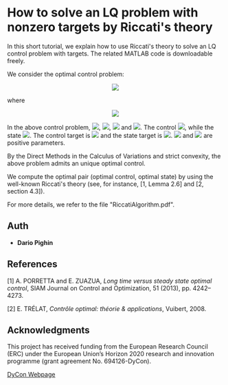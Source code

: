 # How to solve an LQ problem with nonzero targets by Riccati's theory

In this short tutorial, we explain how to use Riccati's theory to solve an LQ control problem with targets. The related MATLAB code is downloadable freely.

We consider the optimal control problem:

<p align="center"><img src="https://latex.codecogs.com/gif.latex?%5Cmin_%7Bu%5Cin%20L%5E2%280%2CT%29%7DJ%28u%29%3D%5Cfrac12%20%5Cleft%5B%20%5Cint_0%5ET%20%5C%7Cu%28t%29-q%28t%29%5C%7C%5E2%20dt&plus;%5Cbeta%5Cint_0%5ET%20%5C%7CC%28x%28t%29-z%28t%29%29%5C%7C%5E2%20dt&plus;%5Cgamma%20%5C%7CD%28x%28T%29-z%28T%29%29%5C%7C%5E2%5Cright%5D%2C"></p>

where

<p align="center"><img src="https://latex.codecogs.com/gif.latex?%5Cbegin%7Bcases%7D%20%5Cfrac%7Bd%7D%7Bdt%7Dx%28t%29&plus;Ax%28t%29%3DBu%28t%29%5Chspace%7B0.6%20cm%7D%20%26%20t%5Cin%20%280%2CT%29%5C%5C%20x%280%29%3Dx_0.%20%5Cend%7Bcases%7D"></p>

In the above control problem, <img src="https://latex.codecogs.com/gif.latex?A%5Cin%5Cmathcal%7BM%7D_%7Bn%5Ctimes%20n%7D">, <img src="https://latex.codecogs.com/gif.latex?B%5Cin%20%5Cmathcal%7BM%7D_%7Bn%5Ctimes%20m%7D">, <img src="https://latex.codecogs.com/gif.latex?C%5Cin%20%5Cmathcal%7BM%7D_%7Br%5Ctimes%20n%7D"> and <img src="https://latex.codecogs.com/gif.latex?D%5Cin%5Cmathcal%7BM%7D_%7Br%5Ctimes%20n%7D">. The control <img src="https://latex.codecogs.com/gif.latex?u%3A%5B0%2CT%5D%5Clongrightarrow%20%5Cmathbb%7BR%7D%5Em">, while the state <img src="https://latex.codecogs.com/gif.latex?x%3A%5B0%2CT%5D%5Clongrightarrow%20%5Cmathbb%7BR%7D%5En">. The control target is <img src="https://latex.codecogs.com/gif.latex?q%5Cin%20C%5E1%28%5B0%2CT%5D%3B%5Cmathbb%7BR%7D%5Em%29"> and the state target is <img src="https://latex.codecogs.com/gif.latex?z%5Cin%20C%5E1%28%5B0%2CT%5D%3B%5Cmathbb%7BR%7D%5En%29">. <img src="https://latex.codecogs.com/gif.latex?%5Cbeta%5Cgeq%200"> and <img src="https://latex.codecogs.com/gif.latex?%5Cgamma%5Cgeq%200"> are positive parameters.

By the Direct Methods in the Calculus of Variations and strict convexity, the above problem admits an unique optimal control.

We compute the optimal pair (optimal control, optimal state) by using the well-known Riccati's theory (see, for instance, [1, Lemma 2.6] and [2, section 4.3]).

For more details, we refer to the file "RiccatiAlgorithm.pdf".




## Auth

* **Dario Pighin**

## References

[1] A. PORRETTA and E. ZUAZUA, _Long time versus steady state optimal control_, SIAM Journal
on Control and Optimization, 51 (2013), pp. 4242–4273.

[2] E. TRÉLAT, _Contrôle optimal: théorie & applications_, Vuibert, 2008.

## Acknowledgments

This project has received funding from the European Research Council (ERC) under the European  Union’s Horizon 2020 research and innovation programme (grant agreement No. 694126-DyCon).
 
[DyCon Webpage](http://cmc.deusto.eus/dycon/)
